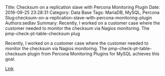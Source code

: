 Title: Checksum on a replication slave with Percona Monitoring Plugin
Date: 2016-09-25 23:28:31
Category: Data Base
Tags: MariaDB, MySQL, Percona
Slug:checksum-on-a-replication-slave-with-percona-monitoring-plugin
Authors:sedlav
Summary: Recently, I worked on a customer case where the customer needed to monitor the checksum via Nagios monitoring. The pmp-check-pt-table-checksum plug

> 
Recently, I worked on a customer case where the customer needed to monitor the checksum via Nagios monitoring. The pmp-check-pt-table-checksum plugin from Percona Monitoring Plugins for MySQL achieves this goal.

[Link](https://www.percona.com/blog/2016/09/14/pmp-check-pt-table-checksum-percona-monitoring-plugin/)
